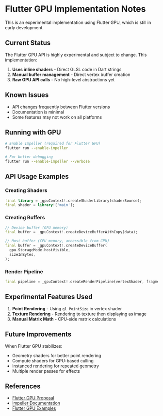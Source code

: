 # Flutter GPU Implementation Notes

This is an experimental implementation using Flutter GPU, which is still in early development.

## Current Status

The Flutter GPU API is highly experimental and subject to change. This implementation:

1. **Uses inline shaders** - Direct GLSL code in Dart strings
2. **Manual buffer management** - Direct vertex buffer creation
3. **Raw GPU API calls** - No high-level abstractions yet

## Known Issues

- API changes frequently between Flutter versions
- Documentation is minimal
- Some features may not work on all platforms

## Running with GPU

```bash
# Enable Impeller (required for Flutter GPU)
flutter run --enable-impeller

# For better debugging
flutter run --enable-impeller --verbose
```

## API Usage Examples

### Creating Shaders
```dart
final library = _gpuContext!.createShaderLibrary(shaderSource);
final shader = library!['main'];
```

### Creating Buffers
```dart
// Device buffer (GPU memory)
final buffer = _gpuContext!.createDeviceBufferWithCopy(data);

// Host buffer (CPU memory, accessible from GPU)
final buffer = _gpuContext!.createDeviceBuffer(
  gpu.StorageMode.hostVisible,
  sizeInBytes,
);
```

### Render Pipeline
```dart
final pipeline = _gpuContext!.createRenderPipeline(vertexShader, fragmentShader);
```

## Experimental Features Used

1. **Point Rendering** - Using `gl_PointSize` in vertex shader
2. **Texture Rendering** - Rendering to texture then displaying as image
3. **Manual Matrix Math** - CPU-side matrix calculations

## Future Improvements

When Flutter GPU stabilizes:
- Geometry shaders for better point rendering
- Compute shaders for GPU-based culling
- Instanced rendering for repeated geometry
- Multiple render passes for effects

## References

- [Flutter GPU Proposal](https://github.com/flutter/flutter/issues/new)
- [Impeller Documentation](https://github.com/flutter/engine/tree/main/impeller)
- [Flutter GPU Examples](https://github.com/flutter/engine/tree/main/examples/flutter_gpu_test)